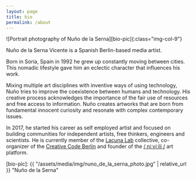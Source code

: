 ```yaml
---
layout: page
title: bio
permalink: /about
---
```


![Portrait photography of Nuño de la Serna][bio-pic]{:class="img-col-9"}


Nuño de la Serna Vicente is a Spanish Berlin-based media artist.

Born in Soria, Spain in 1992 he grew up constantly moving between cities. This nomadic lifestyle gave him an eclectic character that influences his work.

Mixing multiple art disciplines with inventive ways of using technology, Nuño tries to improve the coexistence between humans and technology. His creative process acknowledges the importance of the fair use of resources and free access to information.
Nuño creates artworks that are born from fundamental innocent curiosity and resonate with complex contemporary issues.

In 2017, he started his career as self employed artist and focused on building communities for independent artists, free thinkers, engineers and scientists.
He is currently member of the [Lacuna Lab](https://lacunalab.org/) collective, co-organizer of the [Creative Code Berlin](http://creativecode.berlin/) and founder of the [/ niːviːili /](https://niviili.com/) art platform.



[bio-pic]: {{ "/assets/media/img/nuno_de_la_serna_photo.jpg" | relative_url }} "Nuño de la Serna"
